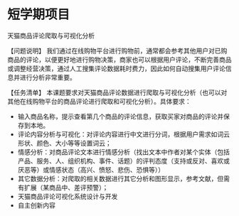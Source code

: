 # 短学期项目

天猫商品评论爬取与可视化分析

【问题说明】
我们通过在线购物平台进行购物前，通常都会参考其他用户对已购商品的评论，以便更好地进行购物决策，商家也可以根据用户评论，不断完善商品或调整经营决策，通过人工搜集评论数据耗时费力，因此如何自动搜集用户评论信息并进行分析非常重要。

【任务清单】
本课题要求对天猫商品评论数据进行爬取与可视化分析（也可以对其他在线购物平台的商品评论进行爬取和可视化分析）。具体要求：

- 输入商品名称，提示查看第几个商品的评论信息，获取买家对商品的评论并保存到本地。
- 评论内容分析与可视化：对评论内容进行中文进行分词，根据用户需求如词云形状、颜色、大小等等设置词云；
- 情感分析：对商品评论文本进行情感分析（找出文本中作者对某个实体（包括产品、服务、人、组织机构、事件、话题）的评判态度（支持或反对、喜欢或厌恶等）或情感状态（高兴、愤怒、悲伤、恐惧等））
- 其它数据分析：对爬取的相关数据进行其它分析和图形显示，参考文献，但需有扩展（某商品中、差评预警）；
- 天猫商品评论可视化系统设计与开发
- 自主创新内容